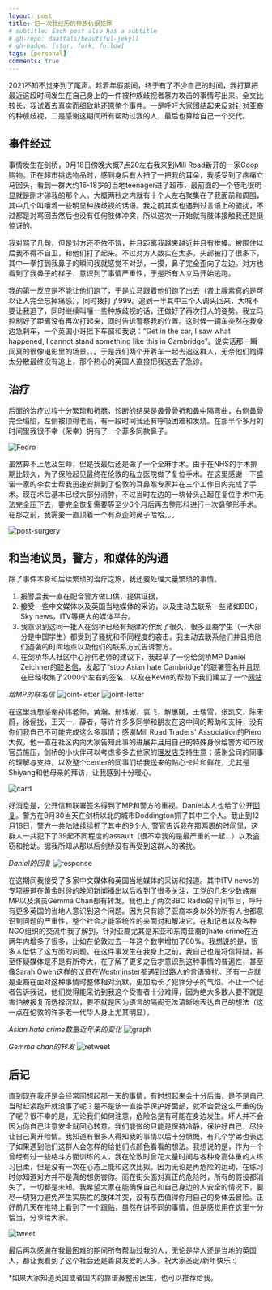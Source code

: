 ```yaml
---
layout: post
title: 记一次我经历的种族仇恨犯罪
# subtitle: Each post also has a subtitle
# gh-repo: daattali/beautiful-jekyll
# gh-badge: [star, fork, follow]
tags: [personal]
comments: true
---
```


2021不知不觉来到了尾声。趁着年假期间，终于有了不少自己的时间，我打算把最近这段时间发生在自己身上的一件被种族歧视者暴力攻击的事情写出来。全文比较长，我试着去真实而细致地还原整个事件。一是呼吁大家团结起来反对针对亚裔的种族歧视，二是感谢这期间所有帮助过我的人，最后也算给自己一个交代。

## 事件经过
事情发生在剑桥，9月18日傍晚大概7点20左右我来到Mill Road新开的一家Coop购物。正在超市挑选物品时，感到身后有人扭了一把我的耳朵，我感受到了疼痛立马回头，看到一群大约16-18岁的当地teenager进了超市，最前面的一个卷毛很明显就是刚才碰我的那个人。大概两秒之内就有十个人左右聚集在了我面前和周围，其中几个叫嚷着一些明显种族歧视的话语。我之前其实也遇到过言语上的骚扰，不过都是对骂回去然后也没有任何肢体冲突，所以这次一开始就有肢体接触我还是挺惊讶的。

我对骂了几句，但是对方还不依不饶，并且距离我越来越近并且有推搡。被围住以后我不得不自卫，和他们打了起来。不过对方人数实在太多，头部被打了很多下，其中一拳打到我鼻子的瞬间我就感觉不对劲，一摸，鼻子完全歪向了左边。对方也看到了我鼻子的样子，意识到了事情严重性，于是所有人立马开始逃跑。

我的第一反应是不能让他们跑了，于是立马跟着他们跑了出去（肾上腺素真的是可以让人完全忘掉痛感），同时拨打了999。追到一半其中三个人调头回来，大喊不要让我追了，同时继续叫嚷一些种族歧视的话，还做好了再次打人的姿势。我立马控制好了距离没有再次打起来，同时告诉警察我的位置。这时候一辆车突然在我身边急刹车，一个英国小哥摇下车窗和我说：“Get in the car, I saw what happened, I cannot stand something like this in Cambridge”。说实话那一瞬间真的很像电影里的场景。。。于是我们两个开着车一起去追这群人，无奈他们跑得太分散最终没有追上，那个热心的英国人直接把我送去了急诊。

## 治疗
后面的治疗过程十分繁琐和折磨，诊断的结果是鼻骨骨折和鼻中隔弯曲，右侧鼻骨完全塌陷，左侧被顶得老高，有一段时间我还有呼吸困难和发烧。在那半个多月的时间里我很不幸（荣幸）拥有了一个菲多同款鼻子。

![Fedro](/assets/img/fedro.png)

虽然算不上危及生命，但是我最后还是做了一个全麻手术。由于在NHS的手术排期比较久，为了保险起见最终在伦敦的私立医院做了复位手术。在这里感谢一下盛诺一家的李女士帮我迅速安排到了伦敦的耳鼻喉专家并在三个工作日内完成了手术。现在术后基本已经大部分消肿，不过当时左边的一块骨头凸起在复位手术中无法完全压下去，要完全恢复需要等至少6个月后再去整形科进行一次鼻整形手术。在那之前，我需要一直顶着一个有点歪的鼻子哈哈。。。

![post-surgery](/assets/img/post-surgery.jpg)


## 和当地议员，警方，和媒体的沟通
除了事件本身和后续繁琐的治疗之旅，我还要处理大量繁琐的事情。
1. 报警后我一直在配合警方做口供，提供证据，
2. 接受一些中文媒体以及英国当地媒体的采访，以及主动去联系一些诸如BBC，Sky news，ITV等更大的媒体平台。
3. 我意识到这同一批人在剑桥已经有规律的作案了很久，很多亚裔学生（一大部分是中国学生）都受到了骚扰和不同程度的袭击。我主动去联系他们并且把他们遇袭的时间地点以及他们的联系方式告诉警方。
4. 在剑桥华人社区中心孙伟老师的建议下，我起草了一份给剑桥MP Daniel Zeichner的[联名信](https://drive.google.com/file/d/19ZBgKiTyczHJMCFXdfCwUBW88khV0DVg/view?usp=sharing)，发起了“stop Asian hate Cambridge”的联署签名并且现在已经收集了2000个左右的签名，以及在Kevin的帮助下我们建立了一个[网站](https://stopasianhatecambridge.notion.site/)

_给MP的联名信_
![joint-letter](/assets/img/Joint_Letter_to_MP_final_page-0001.jpg)
![joint-letter](/assets/img/Joint_Letter_to_MP_final_page-0002.jpg)

在这里我想感谢孙伟老师，黄瀚，邢玮傲，袁飞，解惠媛，王瑞雪，张凯文，陈未蔚，徐俪拢，王天一，薛者，等许许多多同学和朋友在这中间的帮助和支持，没有你们我自己不可能完成这么多事情；感谢Mill Road Traders' Association的Piero大叔，他一直在社区内向大家告知此事的进展并且用自己的特殊身份给警方和市政官员施压，剑桥的小伙伴可以考虑多多去他家的[理发店](https://www.facebook.com/pieroshairdressing/)支持生意；感谢公司的同事的理解与支持，以及整个center的同事们给我送来的贴心卡片和鲜花，尤其是Shiyang和他母亲的拜访，让我感到十分暖心。

![card](/assets/img/card.jpg)

好消息是，公开信和联署签名得到了MP和警方的重视。Daniel本人也给了公开[回复](https://drive.google.com/file/d/1HJQiBS9dzkucPIoa1alLRMKuqQk9R01_/view?usp=sharing)。警方在9月30当天在剑桥以北的城市Doddington抓了其中三个人。截止到12月18日，警方一共陆陆续续抓了其中的9个人, 警官告诉我在那两周的时间里，这群人一共犯下了39起不同程度的assault（很不幸我的是最严重的一起...）以及盗窃和抢劫。据我所知从那以后剑桥没有再受到这群人的袭扰。

_Daniel的回复_
![response](/assets/img/response_letter_from_MP.jpg)

在这期间我接受了多家中文媒体和英国当地媒体的采访和报道。其中ITV news的专项[报道](https://www.itv.com/news/2021-10-06/true-scale-of-covid-hate-crime-against-asians-in-uk-revealed-as-victims-speak-up)在黄金时段的晚间新闻播出以后收到了很多关注，工党的几名少数族裔MP以及演员Gemma Chan都有转发。我也上了两次BBC Radio的早间节目，呼吁有更多英国的当地人意识到这个问题。因为只有除了亚裔本身以外的所有人也都意识到问题的严重性，整个社会才能系统性的来面对和解决它。在和记者以及各种NGO组织的交流中我了解到，针对亚裔尤其是东亚和东南亚裔的hate crime在近两年内增多了很多，比如在伦敦过去一年这个数字增加了80%。我想说的是，很多人低估了这方面的问题。在这件事发生在我身上之前，我自己也是将信将疑，甚至怀疑媒体是不是有所夸大，在了解了更多之后才意识到这种事情的普遍性，甚至像Sarah Owen这样的议员在Westminster都遇到过路人的言语骚扰。还有一点就是亚裔在面对这种事情时整体相对沉默，更加助长了犯罪分子的气焰。不止一个记者告诉我说，他们觉得能采访到我这个受害者十分难得，因为绝大多数人要不就是害怕被报复而选择沉默，要不就是因为语言的隔阂无法清晰地表达自己的想法（这一点在伦敦的许多老一代华人身上尤其明显）。

_Asian hate crime数量近年来的变化_
![graph](/assets/img/graph.png)

_Gemma chan的转发_
![retweet](/assets/img/retweet.jpg)

## 后记
直到现在我还是会经常回想起那一天的事情，有时想起来会十分后悔，是不是自己当时赶紧跑开就没事了呢？是不是该一直抬手保护好面部，就不会受这么严重的伤了呢？很不幸的是，无论我们如何注意，危险总是有可能在身边发生。坏人并不会因为你自己注意安全就回心转意。我们能做的只能是保持冷静，保护好自己，尽快让自己离开险情。我知道有很多人得知我的事情以后十分愤慨，有几个学弟也表达了如果遇到他们这群人会怎样的给他们点颜色看看的想法。我想说的是，作为一个曾经有过一些格斗方面训练的人，我在伦敦时曾花大量时间与各种身高体重的人练习巴柔，但是没有一次在心态上能和这次比拟。因为无论是再危险的运动，在练习时你知道对方并不是真的想伤害你。而在街头面对真正的危险时，所有的假设都消失了，一切都是未知。我希望大家在能确保自己和自己身边的人安全的情况下，要尽一切努力避免产生实质性的肢体冲突，没有东西值得你用自己的身体去冒险。正好前几天在推特上看到了一个跟贴，虽然在讲不同的事情，但是感觉用在这里十分恰当，分享给大家。

![tweet](/assets/img/tweet.png)

最后再次感谢在我最困难的期间所有帮助过我的人，无论是华人还是当地的英国人，都让我看到了这个社会还是善良友爱的人多。祝大家圣诞/新年快乐 :)

*如果大家知道英国或者国内的靠谱鼻整形医生，也可以推荐给我。

<!-- *更新：10月24日又有一名在剑桥的中国女生被骚扰和袭击，至于是否是同一批人还不确定，相关[报道](https://mp.weixin.qq.com/s/Jd4mFYlHoomdmnMsuJ2Rgw) -->

<!-- ==========================================================

其实当时事件发生的第二天起，我就一直在网上发帖讲述此事，一部分是想让大家注意安全，另一个原因是由于这是一个很典型的hate crime，我感觉自己有义务让整个剑桥甚至更大范围内的人们意识到社会中存在的这种危险的针对亚裔的歧视甚至攻击行为。更过分的是，我意识到这同一批人在剑桥已经有规律的作案了很久，很多亚裔学生（一大部分是中国学生）都受到了骚扰和不同程度的袭击。在剑桥华人社区中心孙伟老师的建议下，我起草了一份给剑桥MP Daniel Zeichner的[联名信](https://drive.google.com/file/d/19ZBgKiTyczHJMCFXdfCwUBW88khV0DVg/view?usp=sharing)，发起了“stop Asian hate Cambridge”的联署签名并且现在已经收集了2000个左右的签名，以及帮助建立了一个[网站](https://stopasianhatecambridge.notion.site/)（在这里我想感谢孙伟老师，罗拉，黄瀚，邢玮傲，袁飞，解惠媛，王瑞雪，陈未蔚，徐俪拢，王天一，薛者，等许许多多同学和朋友在这中间的帮助和支持，没有你们我自己不可能完成这么多事情）。

_给MP的联名信_
![joint-letter](/assets/img/Joint_Letter_to_MP_final_page-0001.jpg)
![joint-letter](/assets/img/Joint_Letter_to_MP_final_page-0002.jpg)

好消息是，公开信和联署签名得到了MP和警方官员的重视。Daniel本人也给了公开[回复](https://drive.google.com/file/d/1HJQiBS9dzkucPIoa1alLRMKuqQk9R01_/view?usp=sharing)。警方在9月30当天在剑桥以北的城市Doddington抓了其中三个人。虽然没有把全部人都抓住，但是依然一定程度上震慑住了其他人，据我所知从那以后剑桥没有再受到这群人的袭扰。

_Daniel的回复_
![response](/assets/img/response_letter_from_MP.jpg)

与此同时我也接受了多家中文媒体和英国当地媒体的采访和报道。其中ITV news的专项[报道](https://www.itv.com/news/2021-10-06/true-scale-of-covid-hate-crime-against-asians-in-uk-revealed-as-victims-speak-up)在黄金时段的晚间新闻播出以后收到了很多关注，工党的几名少数族裔MP以及演员Gemma Chan都有转发。在和记者以及各种NGO组织的交流中我才意识到，针对亚裔的hate crime在近两年内增多了很多，比如在伦敦过去一年针对亚裔的hate crime增加了80%。亲自发生在我身上以前，我曾经怀疑媒体有所夸大，现在才知道这种事情现在对于所有亚裔都是一个实际的威胁，无论你是哪国人，只要你长着东亚的面孔，在一些racist看来没有区别。我做手术前照顾我的是一位菲律宾护士，她在照顾我的几天前刚刚在伦敦被一群人尾随并且被问“Are you Chinese?”。在得到了否定的回答后这群人依然尾随她，导致她直接随机敲了街边一户人家的房门求助。我印象深刻的点在于，她说她现在有时出门要戴着黑头巾假装穆斯林，因为东亚和东南亚人们之间并不团结，而“穆斯林更加团结，所以很少有人会骚扰他们”。

_Asian hate crime数量近年来的变化_
![graph](/assets/img/graph.png)

_Gemma chan的转发_
![retweet](/assets/img/retweet.jpg) -->


<!-- *更新：10月24日又有一名在剑桥的中国女生被骚扰和袭击，至于是否是同一批人还不确定，相关[报道](https://mp.weixin.qq.com/s/Jd4mFYlHoomdmnMsuJ2Rgw) -->
